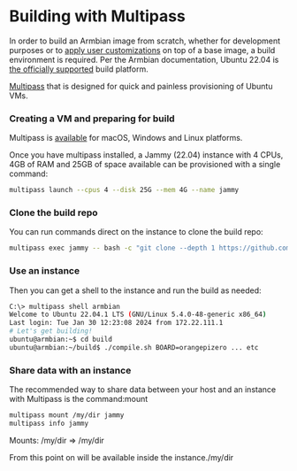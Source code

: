 # Building with Multipass

In order to build an Armbian image from scratch, whether for development purposes or to [apply user customizations](https://docs.armbian.com/Developer-Guide_User-Configurations/) on top of a base image, a build environment is required. Per the Armbian documentation, Ubuntu 22.04 is [the officially supported](https://docs.armbian.com/Developer-Guide_Build-Preparation/) build platform. 

[Multipass](https://multipass.run/) that is designed for quick and painless provisioning of Ubuntu VMs.


### Creating a VM and preparing for build

Multipass is [available](https://multipass.run/install) for macOS, Windows and Linux platforms.

Once you have multipass installed, a Jammy (22.04) instance with 4 CPUs, 4GB of RAM and 25GB of space available can be provisioned with a single command:

```bash
multipass launch --cpus 4 --disk 25G --mem 4G --name jammy
```

### Clone the build repo

You can run commands direct on the instance to clone the build repo:

```bash
multipass exec jammy -- bash -c "git clone --depth 1 https://github.com/armbian/build" 
```

### Use an instance
Then you can get a shell to the instance and run the build as needed:

```bash
C:\> multipass shell armbian
Welcome to Ubuntu 22.04.1 LTS (GNU/Linux 5.4.0-48-generic x86_64)
Last login: Tue Jan 30 12:23:08 2024 from 172.22.111.1
# Let's get building!  
ubuntu@armbian:~$ cd build
ubuntu@armbian:~/build$ ./compile.sh BOARD=orangepizero ... etc
```

### Share data with an instance

The recommended way to share data between your host and an instance with Multipass is the command:mount
```bash
multipass mount /my/dir jammy
multipass info jammy
```

Mounts:         /my/dir => /my/dir

From this point on will be available inside the instance./my/dir
